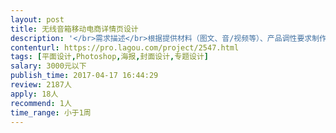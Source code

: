 ```yaml
---                
layout: post       
title: 无线音箱移动电商详情页设计           
description: '</br>需求描述</br>根据提供材料（图文、音/视频等）、产品调性要求制作能体现产品特色、卖点且符合当下互联网审美的产品详情页；</br></br>参考产品</br>http://www.sonystyle.com.cn/products/home_theater/ht_st9.htm</br></br>人才要求</br>对当下的生活方式、美学有一定了解，有数码/音频方面产品的品鉴更佳；</br>对电影、音乐有自己的见解与追求；</br>有相关生活方式类、数码类移动电商案例尤佳；</br></br>其他要求</br>优先选择广州工作者，可以上门试听、接触产品；</br>'     
contenturl: https://pro.lagou.com/project/2547.html      
tags: [平面设计,Photoshop,海报,封面设计,专题设计]            
salary: 3000元以下          
publish_time: 2017-04-17 16:44:29         
review: 2187人                   
apply: 18人                   
recommend: 1人                   
time_range: 小于1周              
---                 
```

